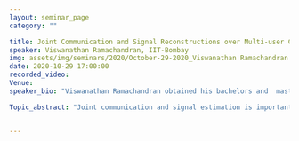 ```yaml
---
layout: seminar_page
category: ""

title: Joint Communication and Signal Reconstructions over Multi-user Channels
speaker: Viswanathan Ramachandran, IIT-Bombay
img: assets/img/seminars/2020/October-29-2020_Viswanathan Ramachandran.png
date: 2020-10-29 17:00:00 
recorded_video: 
Venue: 
speaker_bio: "Viswanathan Ramachandran obtained his bachelors and  masters degrees in Electronics and Telecom Engineering from the University of Mumbai in 2011 and 2014 respectively. He recently completed his PhD in Electrical Engineering from the Indian Institute of Technology Bombay. His research interests are in information theory and wireless communications, particularly in joint source-channel coding and channel simulation problems in multi-terminal settings."

Topic_abstract: "Joint communication and signal estimation is important in several communication systems employing hybrid analog-digital radios. The goal here is to reconstruct an analog signal with reasonable fidelity, while simultaneously conveying a digital data stream. Several interesting multi-user information theoretic models with message and state communication are considered in this talk, for which optimal communication and distortion trade-offs are investigated. We further explore multi-terminal coordination problems, where the objective is to simulate joint probability distributions across distributed terminals, using rate limited links."


---
```


